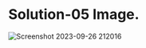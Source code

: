 # Solution-05 Image.
![Screenshot 2023-09-26 212016](https://github.com/Khush0031/pw-skills-full-stack-web-dev-assignment-solution/assets/121889921/b8d084f4-4197-44ad-97b6-b4f9b3c87068)
